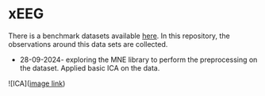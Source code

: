 # xEEG

There is a benchmark datasets available [here](https://bci.med.tsinghua.edu.cn/). In this repository, the observations around this data sets are collected. 

- 28-09-2024- exploring the MNE library to perform the preprocessing on the dataset. Applied basic ICA on the data.
  
![ICA]([image link](https://github.com/solothinker/xEEG/blob/main/data/ICA_component.png))

